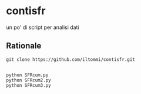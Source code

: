 contisfr
========

un po' di script per analisi dati

Rationale
---------

    git clone https://github.com/iltommi/contisfr.git


    python SFRcum.py
    python SFRcum2.py
    python SFRcum3.py